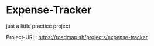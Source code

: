 # Expense-Tracker
just a little practice project

Project-URL:
https://roadmap.sh/projects/expense-tracker
